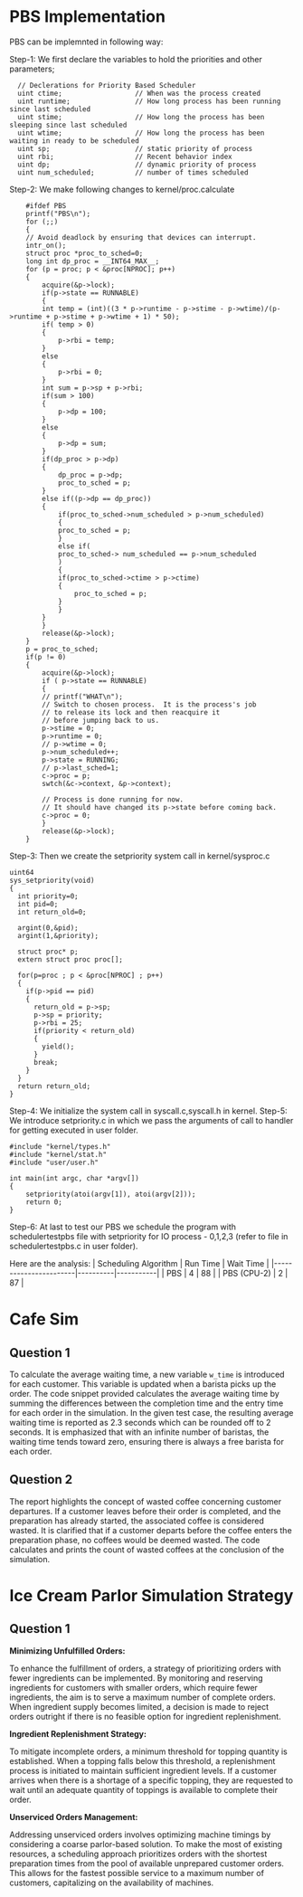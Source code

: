 # PBS Implementation
PBS can be implemnted in following way:

Step-1: We first declare the variables to hold the priorities and other parameters;


      // Declerations for Priority Based Scheduler
      uint ctime;                  // When was the process created
      uint runtime;                // How long process has been running since last scheduled
      uint stime;                  // How long the process has been sleeping since last scheduled
      uint wtime;                  // How long the process has been waiting in ready to be scheduled
      uint sp;                     // static priority of process
      uint rbi;                    // Recent behavior index
      uint dp;                     // dynamic priority of process
      uint num_scheduled;          // number of times scheduled
Step-2: We make following changes to kernel/proc.calculate

        #ifdef PBS
        printf("PBS\n");
        for (;;)
        {
        // Avoid deadlock by ensuring that devices can interrupt.
        intr_on();
        struct proc *proc_to_sched=0;
        long int dp_proc = __INT64_MAX__;
        for (p = proc; p < &proc[NPROC]; p++)
        {
            acquire(&p->lock);
            if(p->state == RUNNABLE)
            {
            int temp = (int)((3 * p->runtime - p->stime - p->wtime)/(p->runtime + p->stime + p->wtime + 1) * 50);
            if( temp > 0)
            {
                p->rbi = temp;
            }
            else
            {
                p->rbi = 0;
            }
            int sum = p->sp + p->rbi;
            if(sum > 100)
            {
                p->dp = 100;
            }
            else
            {
                p->dp = sum;
            }
            if(dp_proc > p->dp)
            {
                dp_proc = p->dp;
                proc_to_sched = p;
            }
            else if((p->dp == dp_proc))
            {
                if(proc_to_sched->num_scheduled > p->num_scheduled)
                {
                proc_to_sched = p;
                }
                else if(
                proc_to_sched-> num_scheduled == p->num_scheduled
                )
                {
                if(proc_to_sched->ctime > p->ctime)
                {
                    proc_to_sched = p;
                }
                }
            }
            }
            release(&p->lock);
        }
        p = proc_to_sched;
        if(p != 0)
        {
            acquire(&p->lock);
            if ( p->state == RUNNABLE)
            {
            // printf("WHAT\n");
            // Switch to chosen process.  It is the process's job
            // to release its lock and then reacquire it
            // before jumping back to us.
            p->stime = 0;
            p->runtime = 0;
            // p->wtime = 0;
            p->num_scheduled++;
            p->state = RUNNING;
            // p->last_sched=1;
            c->proc = p;
            swtch(&c->context, &p->context);

            // Process is done running for now.
            // It should have changed its p->state before coming back.
            c->proc = 0;
            }
            release(&p->lock);
        }
        
Step-3: Then we create the setpriority system call in kernel/sysproc.c

    uint64
    sys_setpriority(void)
    {
      int priority=0;
      int pid=0;
      int return_old=0;
    
      argint(0,&pid);
      argint(1,&priority);
    
      struct proc* p;
      extern struct proc proc[];
    
      for(p=proc ; p < &proc[NPROC] ; p++)
      {
        if(p->pid == pid)
        {
          return_old = p->sp;
          p->sp = priority;
          p->rbi = 25;
          if(priority < return_old)
          {
            yield();
          }
          break;
        }
      }
      return return_old;
    }
    
Step-4: We initialize the system call in syscall.c,syscall.h in kernel.
Step-5: We introduce setpriority.c in which we pass the arguments of call to handler for getting executed in user folder.

    #include "kernel/types.h"
    #include "kernel/stat.h"
    #include "user/user.h"
    
    int main(int argc, char *argv[])
    {
        setpriority(atoi(argv[1]), atoi(argv[2]));
        return 0;
    }
Step-6: At last to test our PBS we schedule the program with schedulertestpbs file with setpriority for IO process - 0,1,2,3 (refer to file in schedulertestpbs.c in user folder).

Here are the analysis:
| Scheduling Algorithm  | Run Time | Wait Time |
|-----------------------|----------|-----------|
| PBS                   | 4        | 88        |
| PBS (CPU-2)           | 2        | 87        |




# Cafe Sim
## Question 1

To calculate the average waiting time, a new variable `w_time` is introduced for each customer. This variable is updated when a barista picks up the order. The code snippet provided calculates the average waiting time by summing the differences between the completion time and the entry time for each order in the simulation. In the given test case, the resulting average waiting time is reported as 2.3 seconds which can be rounded off to 2 seconds. It is emphasized that with an infinite number of baristas, the waiting time tends toward zero, ensuring there is always a free barista for each order.

## Question 2

The report highlights the concept of wasted coffee concerning customer departures. If a customer leaves before their order is completed, and the preparation has already started, the associated coffee is considered wasted. It is clarified that if a customer departs before the coffee enters the preparation phase, no coffees would be deemed wasted. The code calculates and prints the count of wasted coffees at the conclusion of the simulation.

# Ice Cream Parlor Simulation Strategy

## Question 1

**Minimizing Unfulfilled Orders:**

To enhance the fulfillment of orders, a strategy of prioritizing orders with fewer ingredients can be implemented. By monitoring and reserving ingredients for customers with smaller orders, which require fewer ingredients, the aim is to serve a maximum number of complete orders. When ingredient supply becomes limited, a decision is made to reject orders outright if there is no feasible option for ingredient replenishment.

**Ingredient Replenishment Strategy:**

To mitigate incomplete orders, a minimum threshold for topping quantity is established. When a topping falls below this threshold, a replenishment process is initiated to maintain sufficient ingredient levels. If a customer arrives when there is a shortage of a specific topping, they are requested to wait until an adequate quantity of toppings is available to complete their order.

**Unserviced Orders Management:**

Addressing unserviced orders involves optimizing machine timings by considering a coarse parlor-based solution. To make the most of existing resources, a scheduling approach prioritizes orders with the shortest preparation times from the pool of available unprepared customer orders. This allows for the fastest possible service to a maximum number of customers, capitalizing on the availability of machines.

